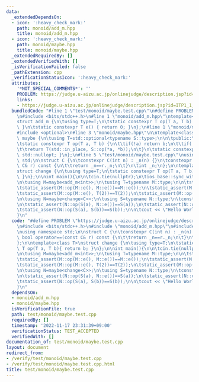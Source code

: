 ```yaml
---
data:
  _extendedDependsOn:
  - icon: ':heavy_check_mark:'
    path: monoid/add_m.hpp
    title: monoid/add_m.hpp
  - icon: ':heavy_check_mark:'
    path: monoid/maybe.hpp
    title: monoid/maybe.hpp
  _extendedRequiredBy: []
  _extendedVerifiedWith: []
  _isVerificationFailed: false
  _pathExtension: cpp
  _verificationStatusIcon: ':heavy_check_mark:'
  attributes:
    '*NOT_SPECIAL_COMMENTS*': ''
    PROBLEM: https://judge.u-aizu.ac.jp/onlinejudge/description.jsp?id=ITP1_1_A
    links:
    - https://judge.u-aizu.ac.jp/onlinejudge/description.jsp?id=ITP1_1_A
  bundledCode: "#line 1 \"test/monoid/maybe.test.cpp\"\n#define PROBLEM \"https://judge.u-aizu.ac.jp/onlinejudge/description.jsp?id=ITP1_1_A\"\
    \n#include <bits/stdc++.h>\n#line 1 \"monoid/add_m.hpp\"\ntemplate<class T>\n\
    struct add_m {\n\tusing type=T;\n\tstatic constexpr T op(T a, T b) { return a+b;\
    \ }\n\tstatic constexpr T e() { return 0; }\n};\n#line 1 \"monoid/maybe.hpp\"\n\
    #include <optional>\n#line 3 \"monoid/maybe.hpp\"\n\ntemplate<class S>\nclass\
    \ maybe {\n\tusing T=std::optional<typename S::type>;\n\n\tpublic:\n\tusing type=T;\n\
    \tstatic constexpr T op(T a, T b) {\n\t\tif(!a) return b;\n\t\tif(!b) return a;\n\
    \t\treturn T(std::in_place, S::op(*a, *b));\n\t}\n\tstatic constexpr T e() { return\
    \ std::nullopt; }\n};\n#line 5 \"test/monoid/maybe.test.cpp\"\nusing namespace\
    \ std;\n\nstruct C {\n\tconstexpr C(int n) : _n(n) {}\n\tconstexpr bool operator==(const\
    \ C& r) const {\n\t\treturn _n==r._n;\n\t}\n\tint _n;\n};\n\ntemplate<class T>\n\
    struct change {\n\tusing type=T;\n\tstatic constexpr T op(T a, T b){ return b;\
    \ }\n};\n\nint main(){\n\n\tcin.tie(nullptr);\n\tios_base::sync_with_stdio(false);\n\
    \n\tusing M=maybe<add_m<int>>;\n\tusing T=typename M::type;\n\n\tstatic_assert(M::e()==nullopt);\n\
    \tstatic_assert(M::op(M::e(), M::e())==M::e());\n\tstatic_assert(M::op(T(1), M::e())==T(1));\n\
    \tstatic_assert(M::op(M::e(), T(2))==T(2));\n\tstatic_assert(M::op(T(1), T(2))==T(3));\n\
    \n\tusing N=maybe<change<C>>;\n\tusing S=typename N::type;\n\tconstexpr C a(114),b(514);\n\
    \n\tstatic_assert(N::op(S(a), N::e())==S(a));\n\tstatic_assert(N::op(N::e(), S(b))==S(b));\n\
    \tstatic_assert(N::op(S(a), S(b))==S(b));\n\n\tcout << \"Hello World\\n\";\n\n\
    }\n"
  code: "#define PROBLEM \"https://judge.u-aizu.ac.jp/onlinejudge/description.jsp?id=ITP1_1_A\"\
    \n#include <bits/stdc++.h>\n#include \"monoid/add_m.hpp\"\n#include \"monoid/maybe.hpp\"\
    \nusing namespace std;\n\nstruct C {\n\tconstexpr C(int n) : _n(n) {}\n\tconstexpr\
    \ bool operator==(const C& r) const {\n\t\treturn _n==r._n;\n\t}\n\tint _n;\n\
    };\n\ntemplate<class T>\nstruct change {\n\tusing type=T;\n\tstatic constexpr\
    \ T op(T a, T b){ return b; }\n};\n\nint main(){\n\n\tcin.tie(nullptr);\n\tios_base::sync_with_stdio(false);\n\
    \n\tusing M=maybe<add_m<int>>;\n\tusing T=typename M::type;\n\n\tstatic_assert(M::e()==nullopt);\n\
    \tstatic_assert(M::op(M::e(), M::e())==M::e());\n\tstatic_assert(M::op(T(1), M::e())==T(1));\n\
    \tstatic_assert(M::op(M::e(), T(2))==T(2));\n\tstatic_assert(M::op(T(1), T(2))==T(3));\n\
    \n\tusing N=maybe<change<C>>;\n\tusing S=typename N::type;\n\tconstexpr C a(114),b(514);\n\
    \n\tstatic_assert(N::op(S(a), N::e())==S(a));\n\tstatic_assert(N::op(N::e(), S(b))==S(b));\n\
    \tstatic_assert(N::op(S(a), S(b))==S(b));\n\n\tcout << \"Hello World\\n\";\n\n\
    }\n"
  dependsOn:
  - monoid/add_m.hpp
  - monoid/maybe.hpp
  isVerificationFile: true
  path: test/monoid/maybe.test.cpp
  requiredBy: []
  timestamp: '2022-11-17 23:31:39+09:00'
  verificationStatus: TEST_ACCEPTED
  verifiedWith: []
documentation_of: test/monoid/maybe.test.cpp
layout: document
redirect_from:
- /verify/test/monoid/maybe.test.cpp
- /verify/test/monoid/maybe.test.cpp.html
title: test/monoid/maybe.test.cpp
---
```

